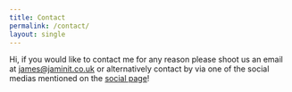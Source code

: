 ```yaml
---
title: Contact
permalink: /contact/
layout: single
---
```

Hi, if you would like to contact me for any reason please shoot us an email at [james@jaminit.co.uk](mailto:james@jaminit.co.uk) or alternatively contact by via one of the social medias mentioned on the [social page](/social/)!
